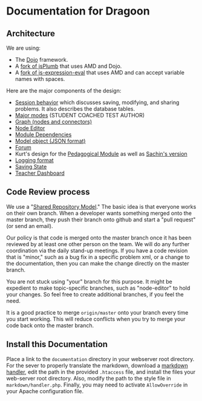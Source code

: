 # Documentation for Dragoon #

## Architecture ##

We are using:

* The [Dojo](http://dojotoolkit.org) framework.
* A [fork of jsPlumb](https://github.com/bhosaledipak/JsPlumb_Dojo_Integreate)
  that uses AMD and Dojo.
* A [fork of js-expression-eval](https://github.com/bvds/js-expression-eval) 
 that uses AMD and can accept variable names with spaces.

Here are the major components of the design:

* [Session behavior](sessions.md) which discusses saving, modifying,
  and sharing problems.  It also describes the database tables.
* [Major modes](major-modes.md) (STUDENT COACHED TEST AUTHOR)
* [Graph (nodes and connectors)](graph.md)
* [Node Editor](node-editor.md)
* [Module Dependencies](dependency_graph.html)
* [Model object (JSON format)](json-format.md)
* [Forum](forum.md)
* Kurt's design for the [Pedagogical Module](Pedagogical-Module.docx)
  as well as [Sachin's version](Pedagogical-Module-JavaScript-Version-2.docx)
* [Logging format](logs-structure.md)
* [Saving State](state.md)
* [Teacher Dashboard](dashboard.md)


## Code Review process ##

We use a "[Shared Repository Model](https://help.github.com/articles/using-pull-requests#shared-repository-model)."
The basic idea is that everyone works on their own branch.  When a developer
wants something merged onto the master branch, they push their branch onto
github and start a "pull request" (or send an email).

Our policy is that code is merged onto the master branch once it has
been reviewed by at least one other person on the team. We will do any
further coordination via the daily stand-up meetings.  If you have
a code revision that is "minor," such as a bug fix in a specific problem
xml, or a change to the documentation, then you can make the change
directly on the master branch.

You are not stuck using "your" branch for this purpose. It might be
expedient to make topic-specific branches, such as "node-editor" to
hold your changes. So feel free to create additional branches, if you
feel the need.

It is a good practice to merge `origin/master` onto your branch every
time you start working.  This will reduce conflicts when you 
try to merge your code back onto the master branch.


## Install this Documentation ##

Place a link to the `documentation` directory in your webserver root directory. 
For the sever to properly translate the markdown, download a 
[markdown handler](https://github.com/alue/markdown-handler), 
edit the path in the provided `.htaccess` file, and install the files your 
web-server root directory.
Also, modify the path to the style file in `markdown/handler.php`.
Finally, you may need to activate `AllowOverride` in your Apache configuration file.
